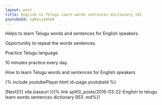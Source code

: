```yaml
---
layout: post
title: English to Telugu learn words sentences dictionary 101 
youtubeId: zgKecyym5eA
---
```

 
 
Helps to learn Telugu words and sentences for English speakers.

Opportunitiy to repeat the words sentences. 

Practice Telugu language. 
 
10 minutes practice every day. 
 
How to learn Telugu words and sentences for English speakers 
 
{% include youtubePlayer.html id=page.youtubeId %}
 
 
[Next]({{ site.baseurl }}{% link  split1/_posts/2016-03-22-English to telugu learn words sentences dictionary 953 .md%})
 
